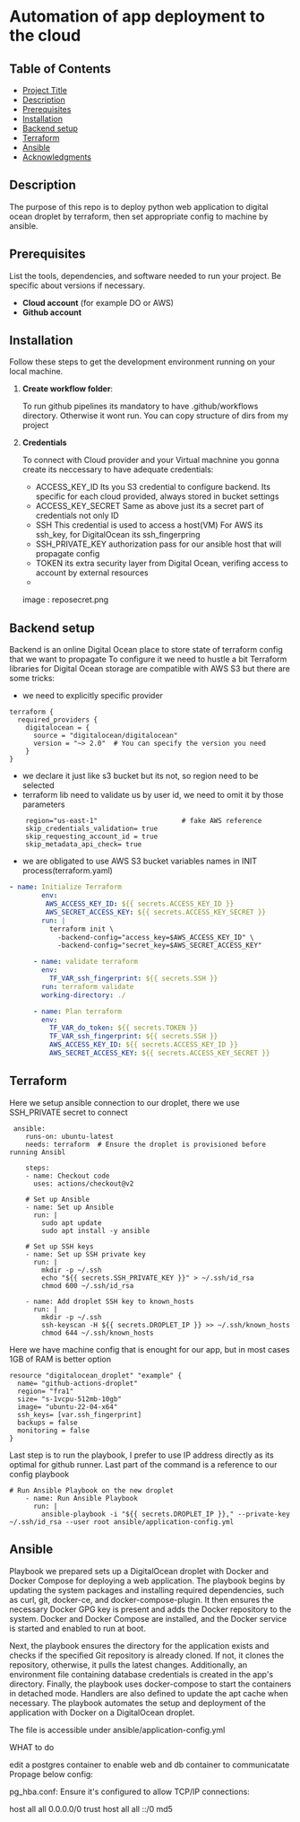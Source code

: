 
# Automation of app deployment to the cloud 



## Table of Contents

- [Project Title](#project-title)
- [Description](#description)
- [Prerequisites](#prerequisites)
- [Installation](#installation)
- [Backend setup](#Backendsetup)
- [Terraform](#Terraform)
- [Ansible](#ansible)
- [Acknowledgments](#acknowledgments)

## Description

The purpose of this repo is to deploy python web application to digital ocean droplet by terraform, then set appropriate config to machine by ansible.

## Prerequisites

List the tools, dependencies, and software needed to run your project. Be specific about versions if necessary.

- **Cloud account** (for example DO or AWS)
- **Github account** 


## Installation

Follow these steps to get the development environment running on your local machine.

1. **Create workflow folder**:

   To run github pipelines its mandatory to have .github/workflows directory. Otherwise it wont run. You can copy structure of dirs from my project

2. **Credentials**

   To connect with Cloud provider and your Virtual machnine you gonna create its neccessary to have adequate credentials:

   - ACCESS_KEY_ID  Its you S3 credential to configure backend. Its specific for each cloud provided, always stored in bucket settings
   - ACCESS_KEY_SECRET Same as above just its a secret part of credentials not only ID
   - SSH This credential is used to access a host(VM) For AWS its ssh_key, for DigitalOcean its ssh_fingerpring
   - SSH_PRIVATE_KEY authorization pass for our ansible host that will propagate config
   - TOKEN its extra security layer from Digital Ocean, verifing access to account by external resources
   - 
   image : reposecret.png


## Backend setup

Backend is an online Digital Ocean place to store state of terraform config that we want to propagate
To configure it we need to hustle a bit
Terraform libraries for Digital Ocean storage are compatible with AWS S3 but there are some tricks:

- we need to explicitly specific provider

```hcl
terraform {
  required_providers {
    digitalocean = {
      source = "digitalocean/digitalocean"
      version = "~> 2.0"  # You can specify the version you need
    }
}
```

- we declare it just like s3 bucket but its not, so region need to be selected
- terraform lib need to validate us by user id, we need to omit it by those parameters
  
```hcl
    region="us-east-1"                     # fake AWS reference
    skip_credentials_validation= true
    skip_requesting_account_id = true
    skip_metadata_api_check= true

```

- we are obligated to use AWS S3 bucket variables names in INIT process(terraform.yaml)

```yaml
- name: Initialize Terraform
        env:
         AWS_ACCESS_KEY_ID: ${{ secrets.ACCESS_KEY_ID }}
         AWS_SECRET_ACCESS_KEY: ${{ secrets.ACCESS_KEY_SECRET }}
        run: |
          terraform init \
            -backend-config="access_key=$AWS_ACCESS_KEY_ID" \
            -backend-config="secret_key=$AWS_SECRET_ACCESS_KEY"

      - name: validate terraform
        env:
          TF_VAR_ssh_fingerprint: ${{ secrets.SSH }}
        run: terraform validate
        working-directory: ./

      - name: Plan terraform
        env:
          TF_VAR_do_token: ${{ secrets.TOKEN }}
          TF_VAR_ssh_fingerprint: ${{ secrets.SSH }}
          AWS_ACCESS_KEY_ID: ${{ secrets.ACCESS_KEY_ID }}
          AWS_SECRET_ACCESS_KEY: ${{ secrets.ACCESS_KEY_SECRET }}
```

## Terraform

Here we setup ansible connection to our droplet, there we use SSH_PRIVATE secret to connect

```hcl
 ansible:
    runs-on: ubuntu-latest
    needs: terraform  # Ensure the droplet is provisioned before running Ansibl

    steps:
    - name: Checkout code
      uses: actions/checkout@v2

    # Set up Ansible
    - name: Set up Ansible
      run: |
        sudo apt update
        sudo apt install -y ansible

    # Set up SSH keys
    - name: Set up SSH private key
      run: |
        mkdir -p ~/.ssh
        echo "${{ secrets.SSH_PRIVATE_KEY }}" > ~/.ssh/id_rsa
        chmod 600 ~/.ssh/id_rsa

    - name: Add droplet SSH key to known_hosts
      run: |
        mkdir -p ~/.ssh
        ssh-keyscan -H ${{ secrets.DROPLET_IP }} >> ~/.ssh/known_hosts
        chmod 644 ~/.ssh/known_hosts
```


Here we have machine config that is enought for our app, but in most cases 1GB of RAM is better option

```hcl
resource "digitalocean_droplet" "example" {
  name= "github-actions-droplet"
  region= "fra1"
  size= "s-1vcpu-512mb-10gb"
  image= "ubuntu-22-04-x64"
  ssh_keys= [var.ssh_fingerprint]
  backups = false
  monitoring = false
}
```

Last step is to run the playbook, I prefer to use IP address directly as its optimal for github runner. Last part of the command is a reference to our config playbook

```hcl
# Run Ansible Playbook on the new droplet
    - name: Run Ansible Playbook
      run: |
        ansible-playbook -i "${{ secrets.DROPLET_IP }}," --private-key ~/.ssh/id_rsa --user root ansible/application-config.yml
```

## Ansible

Playbook we prepared sets up a DigitalOcean droplet with Docker and Docker Compose for deploying a web application. The playbook begins by updating the system packages and installing required dependencies, such as curl, git, docker-ce, and docker-compose-plugin. It then ensures the necessary Docker GPG key is present and adds the Docker repository to the system. Docker and Docker Compose are installed, and the Docker service is started and enabled to run at boot.

Next, the playbook ensures the directory for the application exists and checks if the specified Git repository is already cloned. If not, it clones the repository, otherwise, it pulls the latest changes. Additionally, an environment file containing database credentials is created in the app's directory. Finally, the playbook uses docker-compose to start the containers in detached mode. Handlers are also defined to update the apt cache when necessary. The playbook automates the setup and deployment of the application with Docker on a DigitalOcean droplet.

The file is accessible under ansible/application-config.yml

WHAT to do 

edit a postgres container to enable web and db container to communicatate
Propage below config: 

pg_hba.conf: Ensure it's configured to allow TCP/IP connections:


host    all             all             0.0.0.0/0               trust
host    all             all             ::/0                    md5
